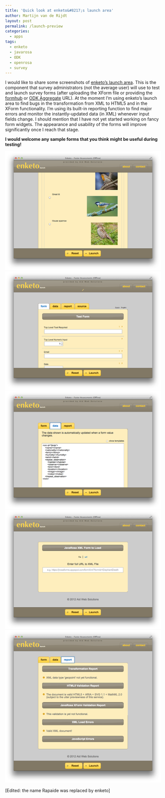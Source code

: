 ```yaml
---
title: 'Quick look at enketo&#8217;s launch area'
author: Martijn van de Rijdt
layout: post
permalink: /launch-preview
categories:
  - apps
tags:
  - enketo
  - javarosa
  - ODK
  - openrosa
  - survey
---
```

I would like to share some screenshots of [enketo’s launch area][1]. This is the component that survey administrators (not the average user) will use to test and launch survey forms (after uploading the XForm file or providing the [formhub][2] or [ODK Aggregate][3] URL). At the moment I’m using enketo’s launch area to find bugs in the transformation from XML to HTML5 and in the XForm functionality. I’m using its built-in reporting function to find major errors and monitor the instantly-updated data (in XML) whenever input fields change. I should mention that I have not yet started working on fancy form widgets. The appearance and usability of the forms will improve significantly once I reach that stage.

 [1]: /enkets-new-architecture/ "Enketo’s New Architecture"
 [2]: http://formhub.org "formhub web site"
 [3]: http://opendatakit.org/use/aggregate/ "ODK Aggregate Info"

**I would welcome any sample forms that you think might be useful during testing!**

![Screenshot showing form media labels][4]
![Screenshot showing plain form and information tabs that help with testing.][5]
![Screenshot showing data, updated in realtime][6]
![Screenshot showing form upload feature.][7]
![Screenshot showing XML-to-HTML5 transformation report][8]

 [4]: ../files/2012/06/Screen-Shot-2012-08-07-at-8.46.46-AM.png "Screenshot showing form media labels"
 [5]: ../files/2012/06/Screen-Shot-2012-08-07-at-8.44.28-AM.png "Screenshot showing plain form and information tabs that help with testing."
 [6]: ../files/2012/06/Screen-Shot-2012-08-07-at-8.47.19-AM.png "Screenshot showing data, updated in realtime"
 [7]: ../files/2012/06/Screen-Shot-2012-08-07-at-8.41.40-AM.png "Screenshot showing form upload feature."
 [8]: ../files/2012/06/Screen-Shot-2012-08-07-at-8.47.57-AM.png "Screenshot showing XML-to-HTML5 transformation report"

\[Edited: the name Rapaide was replaced by enketo\]